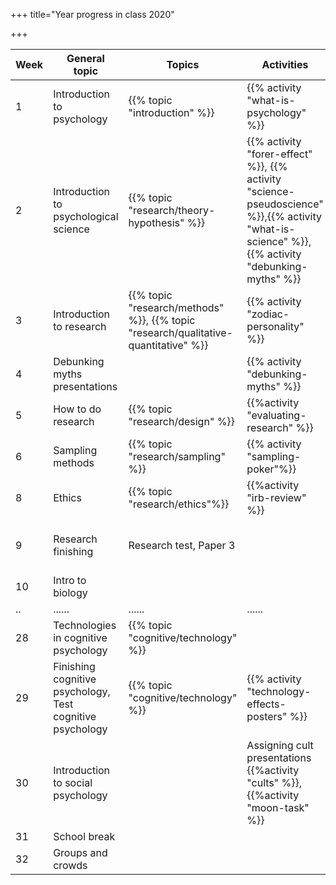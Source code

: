 +++
title="Year progress in class 2020"

+++

|Week|General topic|Topics|Activities|Extras|
|----|-------------|-----------------|-------|--------|
|1|Introduction to psychology|{{% topic "introduction" %}}|{{% activity "what-is-psychology" %}}||
|2|Introduction to psychological science|{{% topic "research/theory-hypothesis" %}}|{{% activity "forer-effect" %}}, {{% activity "science-pseudoscience" %}},{{% activity "what-is-science" %}},{{% activity "debunking-myths" %}}||
|3|Introduction to research|{{% topic "research/methods" %}}, {{% topic "research/qualitative-quantitative" %}}|{{% activity "zodiac-personality" %}}||
|4|Debunking myths presentations||{{% activity "debunking-myths" %}}||
|5|How to do research|{{% topic "research/design" %}}|{{%activity "evaluating-research" %}}||
|6|Sampling methods| {{% topic "research/sampling" %}}|{{% activity "sampling-poker"%}}|Qualitative research introduction||
|8| Ethics | {{% topic "research/ethics"%}} | {{%activity "irb-review" %}} | Qualitative research continuation |
|9| Research finishing | Research test, Paper 3 | | Better describe the first paper |
|10| Intro to biology | ||
|..|......|......|......|......|
|28| Technologies in cognitive psychology|  {{% topic "cognitive/technology" %}}| |
|29| Finishing cognitive psychology, Test cognitive psychology | {{% topic "cognitive/technology" %}}|{{% activity "technology-effects-posters" %}} |
|30| Introduction to social psychology || Assigning cult presentations {{%activity "cults" %}}, {{%activity "moon-task" %}} | Equillibrium movie ({{%activity "movie-nights" %}})|
|31| School break |||
|32| Groups and crowds |||

